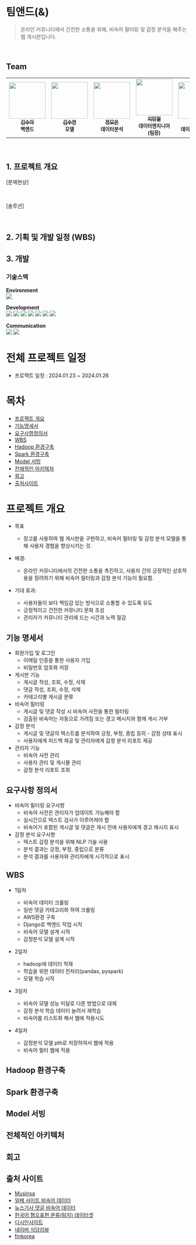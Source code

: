# 팀앤드(&)
> 온라인 커뮤니티에서 건전한 소통을 위해, 비속어 필터링 및 감정 분석을 해주는 웹 게시판입니다.
<br/>

## Team
<table>
  <tbody>
    <tr>
      <td align="center"><a href="https://github.com/whatevereyewant"><img src="https://avatars.githubusercontent.com/u/145940008?v=4" width="100px;" alt=""/><br /><sub><b>김수아</b></sub></a><br /><sub><b>백엔드</b></sub><br /></td>
      <td align="center"><a href="https://github.com/suddy78"><img src="https://avatars.githubusercontent.com/u/113496210?v=4" width="100px;" alt=""/><br /><sub><b>김수연</b></sub></a><br /><sub><b>모델</b></sub><br /></td>
      <td align="center"><a href="https://github.com/jmeagnes"><img src="https://avatars.githubusercontent.com/u/151423959?v=4" width="100px;" alt=""/><br /><sub><b>정모은</b></sub></a><br /><sub><b>데이터분석</b></sub><br /></td>
      <td align="center"><a href="https://github.com/jiminchur"><img src="https://avatars.githubusercontent.com/u/145955453?v=4" width="100px;" alt=""/><br /><sub><b>지민철</b></sub></a><br /><sub><b>데이터엔지니어(팀장)</b></sub><br /></td>
      <td align="center"><a href="https://github.com/ohyu628"><img src="https://avatars.githubusercontent.com/u/154876483?v=4" width="100px;" alt=""/><br /><sub><b>오유빈</b></sub></a><br /><sub><b>데이터엔지니어</b></sub><br /></td>
      <td align="center"><a href="https://github.com/jaechoi97"><img src="https://avatars.githubusercontent.com/u/145918829?v=4" width="100px;" alt=""/><br /><sub><b>최재웅</b></sub></a><br /><sub><b>데이터분석</b></sub><br /></td>
    </tr>
  </tbody>
</table>
<br/>

## 1. 프로젝트 개요
[문제현상]
> 
<br/>

[솔루션]
> 
<br/>

## 2. 기획 및 개발 일정 (WBS)

## 3. 개발
### 기술스택

**Environment**<br>
<img src="https://img.shields.io/badge/vscode-007ACC?style=for-the-badge&logo=visualstudiocode&logoColor=white">

**Development**<br>
<img src="https://img.shields.io/badge/python-3776AB?style=for-the-badge&logo=python&logoColor=white">
<img src="https://img.shields.io/badge/django-092E20?style=for-the-badge&logo=django&logoColor=white">
<img src="https://img.shields.io/badge/bootstrap-7952B3?style=for-the-badge&logo=bootstrap&logoColor=white">
<img src="https://img.shields.io/badge/apachehadoop-66CCFF?style=for-the-badge&logo=apachehadoop&logoColor=black">
<img src="https://img.shields.io/badge/amazonec2-FF9900?style=for-the-badge&logo=amazonec2&logoColor=white">
<img src="https://img.shields.io/badge/apachespark-E25A1C?style=for-the-badge&logo=apachespark&logoColor=white">
<img src="https://img.shields.io/badge/sqlite-003B57?style=for-the-badge&logo=sqlite&logoColor=white">

**Communication**<br>
<img src="https://img.shields.io/badge/github-181717?style=for-the-badge&logo=github&logoColor=white">
<img src="https://img.shields.io/badge/slack-4A154B?style=for-the-badge&logo=slack&logoColor=white">


# 전체 프로젝트 일정
* 프로젝트 일정 : 2024.01.23 ~ 2024.01.26

# 목차
* [프로젝트 개요](#프로젝트-개요)
* [기능명세서](#기능-명세서)
* [요구사항정의서](#요구사항-정의서)
* [WBS](#wbs)
* [Hadoop 환경구축](#hadoop-환경구축)
* [Spark 환경구축](#spark-환경구축)
* [Model 서빙](#model-서빙)
* [전체적인 아키텍처](#전체적인-아키텍처)
* [회고](#회고)
* [출처사이트](#출처-사이트)

# 프로젝트 개요
* 목표
    * 장고를 사용하여 웹 게시판을 구현하고, 비속어 필터링 및 감정 분석 모델을 통해 사용자 경험을 향상시키는 것.

* 배경: 
    * 온라인 커뮤니티에서의 건전한 소통을 촉진하고, 사용자 간의 긍정적인 상호작용을 장려하기 위해 비속어 필터링과 감정 분석 기능이 필요함.

* 기대 효과:
    * 사용자들이 보다 책임감 있는 방식으로 소통할 수 있도록 유도
    * 긍정적이고 건전한 커뮤니티 문화 조성
    * 관리자가 커뮤니티 관리에 드는 시간과 노력 절감

## 기능 명세서
* 회원가입 및 로그인
    * 이메일 인증을 통한 사용자 가입
    * 비밀번호 암호화 저장
* 게시판 기능
    * 게시글 작성, 조회, 수정, 삭제
    * 댓글 작성, 조회, 수정, 삭제
    * 카테고리별 게시글 분류
* 비속어 필터링
    * 게시글 및 댓글 작성 시 비속어 사전을 통한 필터링
    * 검출된 비속어는 자동으로 가려짐 또는 경고 메시지와 함께 게시 거부
* 감정 분석
    * 게시글 및 댓글의 텍스트를 분석하여 긍정, 부정, 중립 등의 - 감정 상태 표시
    * 사용자에게 피드백 제공 및 관리자에게 감정 분석 리포트 제공
* 관리자 기능
    * 비속어 사전 관리
    * 사용자 관리 및 게시물 관리
    * 감정 분석 리포트 조회

## 요구사항 정의서
* 비속어 필터링 요구사항
    * 비속어 사전은 관리자가 업데이트 가능해야 함
    * 실시간으로 텍스트 검사가 이루어져야 함
    * 비속어가 포함된 게시글 및 댓글은 게시 전에 사용자에게 경고 메시지 표시
* 감정 분석 요구사항
    * 텍스트 감정 분석을 위해 NLP 기술 사용
    * 분석 결과는 긍정, 부정, 중립으로 분류
    * 분석 결과를 사용자와 관리자에게 시각적으로 표시
## WBS
* 1일차
    * 비속어 데이터 크롤링
    * 일반 댓글 카테고리화 하여 크롤링
    * AWS환경 구축
    * Django로 백엔드 작업 시작
    * 비속어 모델 설계 시작
    * 감정분석 모델 설계 시작

* 2일차
    * hadoop에 데이터 적재
    * 학습을 위한 데이터 전처리(pandas, pyspark)
    * 모델 학습 시작

* 3일차 
    * 비속어 모델 성능 미달로 다른 방법으로 대체
    * 감정 분석 학습 데이터 늘려서 재학습
    * 비속어를 리스트화 해서 웹에 적용시도

* 4일차
    * 감정분석 모델 pth로 저장하여서 웹에 적용
    * 비속어 필터 웹에 적용
## Hadoop 환경구축
## Spark 환경구축
## Model 서빙
## 전체적인 아키텍처
## 회고
## 출처 사이트
- [Musinsa](https://www.musinsa.com/app/?utm_source=google_shopping&utm_medium=sh&source=GOSHSAP001&utm_source=google_shopping&utm_medium=sh&source=GOSHSAP001&gclid=CjwKCAiAzJOtBhALEiwAtwj8tqGiZ3KsEj28ahRoGruhkvSVOKQpIPV9G3QI3XlZUmggjbQA3HeBvRoCmUEQAvD_BwE)
- [일베 사이트 비속어 데이터](https://github.com/2runo/Curse-detection-data/blob/master/dataset.txt)
- [뉴스기사 댓글 비속어 데이터](https://github.com/kocohub/korean-hate-speech)
- [한국어 혐오표현 분류(탐지) 데이터셋](https://open.selectstar.ai/ko/?page_id=5948)
- [디시인사이트](https://gall.dcinside.com/board/lists/?id=leagueoflegends5)
- [네이버 식당리뷰](https://m.place.naver.com/restaurant/1085956231/review/visitor?entry=ple&reviewSort=recent)
- [fmkorea](https://www.fmkorea.com/fm24free)


